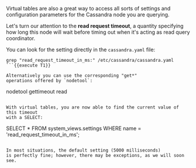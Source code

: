 Virtual tables are also a great way to access all sorts of settings and
configuration parameters for the Cassandra node you are querying.

Let's turn our attention to the **read request timeout**, a quantity specifying
how long this node will wait before timing out when it's acting as read query
coordinator.

You can look for the setting directly in the `cassandra.yaml` file:
```
grep "read_request_timeout_in_ms:" /etc/cassandra/cassandra.yaml
```{{execute T1}}

Alternatively you can use the corresponding "get*"
operations offered by `nodetool`:
```
nodetool gettimeout read
```{{execute T1}}

With virtual tables, you are now able to find the current value of this timeout
with a SELECT:
```
SELECT * FROM system_views.settings WHERE name = 'read_request_timeout_in_ms';
```{{execute T2}}

In most situations, the default setting (5000 milliseconds)
is perfectly fine; however, there may be exceptions, as we will soon see.

